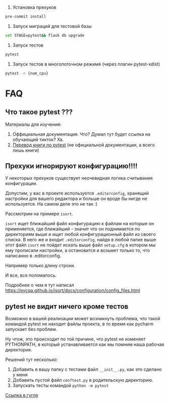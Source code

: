 1. Установка прехуков
```bash
pre-commit install
```

1. Запуск миграций для тестовой базы
```bash
set STAGE=pytest&& flask db upgrade
```

1. Запуск тестов
```bash
pytest
```

1. Запуск тестов в многопоточном режиме (через плагин pytest-xdist)
```bash
pytest -n {num_cpu}
```

# FAQ

## Что такое pytest ???

Материалы для изучения:

1. Оффициальная документация. Что? Думал тут будет ссылка на обучающий тикток?
Ха.
2. [Перевод книги по pytest](https://habr.com/ru/post/448782/) (не официальной
документации, а всего лишь книги)

## Прехуки игнорируют конфигурацию!!!!

У некоторых прехуков существует неочевидная логика
считывания конфигурации.

Допустим, у вас в проекте используется `.editorconfig`, хранящий настройки
для вашего редактора и больше он вроде бы нигде не используется. На самом деле
это не так :)

Рассмотрим на примере `isort`.

`isort` ищет ближайший файл конфигурацию к файлам на которые он применяется,
где ближайший - значит что он поднимается по директориям выше и ищет любой
конфигурационный файл из своего списка. В него же и входит `.editorconfig`,
найдя в любой папке выше этот файл `isort` не пойдет искать выше файл
`setup.cfg` в котором мы ему прописали настройки, а остановится и возьмет
только то, что написанно в .editorconfig.

Например только длину строки.

И все, все поломалось.

Подробнее о чем я тут написал https://pycqa.github.io/isort/docs/configuration/config_files.html

## pytest не видит ничего кроме тестов

Возможно в вашей реализации может возникнуть проблема, что такой командой
pytest не находит файлы проекта, в то время как pycharm запускает без
проблем.

Ну чтож, это происходит по той причине, что pytest не изменяет PYTHONPATH,
в который устанавливается как мы помним наша рабочая директория.

Решений тут несколько:
1. Добавить в вашу папку с тестами файл `__init__.py`, как это сделано у меня
2. Добавить пустой файл `conftest.py` в родительскую директорию.
3. Запускать тесты командой `python -m pytest`

[Ссылка в гугле](https://vk.cc/c7UyPe)
